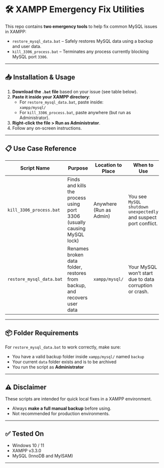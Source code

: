 # 🛠️ XAMPP Emergency Fix Utilities

This repo contains **two emergency tools** to help fix common MySQL issues in XAMPP:

- `restore_mysql_data.bat` – Safely restores MySQL data using a backup and user data.
- `kill_3306_process.bat` – Terminates any process currently blocking MySQL port `3306`.

---

## 📥 Installation & Usage

1. **Download the `.bat` file** based on your issue (see table below).
2. **Paste it inside your XAMPP directory**:
   - For `restore_mysql_data.bat`, paste inside:  
     `xampp/mysql/`
   - For `kill_3306_process.bat`, paste anywhere (but run as Administrator).
3. **Right-click the file > Run as Administrator**.
4. Follow any on-screen instructions.

---

## 📋 Use Case Reference

| Script Name               | Purpose                                                                 | Location to Place      | When to Use                                                       |
|---------------------------|-------------------------------------------------------------------------|-------------------------|-------------------------------------------------------------------|
| `kill_3306_process.bat`   | Finds and kills the process using port 3306 (usually causing MySQL lock) | Anywhere (Run as Admin) | You see `MySQL shutdown unexpectedly` and suspect port conflict. |
| `restore_mysql_data.bat` | Renames broken data folder, restores from backup, and recovers user data | `xampp/mysql/`          | Your MySQL won’t start due to data corruption or crash.           |

---

## 📦 Folder Requirements

For `restore_mysql_data.bat` to work correctly, make sure:
- You have a valid backup folder inside `xampp/mysql/` named `backup`
- Your current `data` folder exists and is to be archived
- You run the script as **Administrator**

---

## ⚠️ Disclaimer

These scripts are intended for quick local fixes in a XAMPP environment.
- Always **make a full manual backup** before using.
- Not recommended for production environments.

---

## ✅ Tested On

- Windows 10 / 11  
- XAMPP v3.3.0
- MySQL (InnoDB and MyISAM)

---

